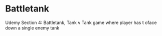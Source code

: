 # Battletank
Udemy Section 4: Battletank, Tank v Tank game where player has t oface down a single enemy tank 
